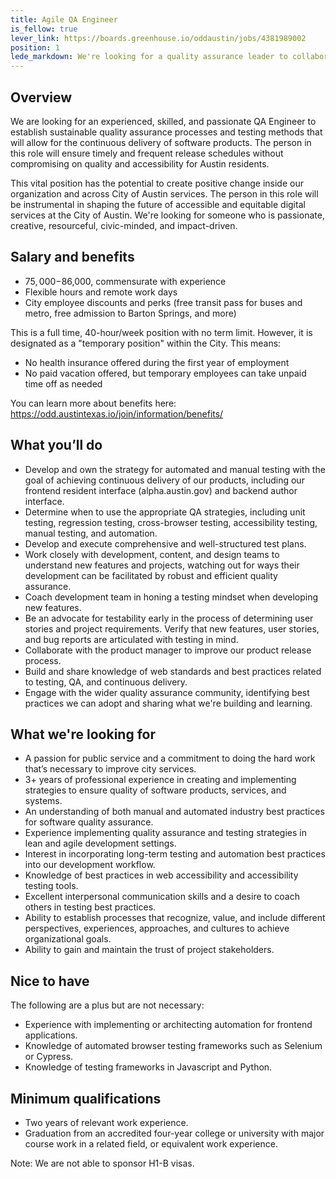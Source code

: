 ```yaml
---
title: Agile QA Engineer
is_fellow: true
lever_link: https://boards.greenhouse.io/oddaustin/jobs/4381989002
position: 1
lede_markdown: We're looking for a quality assurance leader to collaborate with the City of Austin’s Office of Design and Delivery on incorporating effective testing practices into every software development cycle.
---
```


## Overview

We are looking for an experienced, skilled, and passionate QA Engineer to establish sustainable quality assurance processes and testing methods that will allow for the continuous delivery of software products. The person in this role will ensure timely and frequent release schedules without compromising on quality and accessibility for Austin residents.

This vital position has the potential to create positive change inside our organization and across City of Austin services. The person in this role will be instrumental in shaping the future of accessible and equitable digital services at the City of Austin. We're looking for someone who is passionate, creative, resourceful, civic-minded, and impact-driven. 

## Salary and benefits

- $75,000-$86,000, commensurate with experience
- Flexible hours and remote work days
- City employee discounts and perks (free transit pass for buses and metro, free admission to Barton Springs, and more)

This is a full time, 40-hour/week position with no term limit. However, it is designated as a "temporary position" within the City. This means:

- No health insurance offered during the first year of employment
- No paid vacation offered, but temporary employees can take unpaid time off as needed

You can learn more about benefits here:
https://odd.austintexas.io/join/information/benefits/

## What you’ll do
- Develop and own the strategy for automated and manual testing with the goal of achieving continuous delivery of our products, including our frontend resident interface (alpha.austin.gov) and backend author interface.
- Determine when to use the appropriate QA strategies, including unit testing, regression testing, cross-browser testing, accessibility testing, manual testing, and automation.
- Develop and execute comprehensive and well-structured test plans.
- Work closely with development, content, and design teams to understand new features and projects, watching out for ways their development can be facilitated by robust and efficient quality assurance.
- Coach development team in honing a testing mindset when developing new features.
- Be an advocate for testability early in the process of determining user stories and project requirements. Verify that new features, user stories, and bug reports are articulated with testing in mind.
- Collaborate with the product manager to improve our product release process.
- Build and share knowledge of web standards and best practices related to testing, QA, and continuous delivery.
- Engage with the wider quality assurance community, identifying best practices we can adopt and sharing what we're building and learning.

## What we're looking for
- A passion for public service and a commitment to doing the hard work that’s necessary to improve city services.
- 3+ years of professional experience in creating and implementing strategies to ensure quality of software products, services, and systems.
- An understanding of both manual and automated industry best practices for software quality assurance.
- Experience implementing quality assurance and testing strategies in lean and agile development settings.
- Interest in incorporating long-term testing and automation best practices into our development workflow.
- Knowledge of best practices in web accessibility and accessibility testing tools.
- Excellent interpersonal communication skills and a desire to coach others in testing best practices.
- Ability to establish processes that recognize, value, and include different perspectives, experiences, approaches, and cultures to achieve organizational goals.
- Ability to gain and maintain the trust of project stakeholders.

## Nice to have
The following are a plus but are not necessary:
- Experience with implementing or architecting automation for frontend applications.
- Knowledge of automated browser testing frameworks such as Selenium or Cypress.
- Knowledge of testing frameworks in Javascript and Python.

## Minimum qualifications

- Two years of relevant work experience.
- Graduation from an accredited four-year college or university with major course work in a related field, or equivalent work experience.

Note: We are not able to sponsor H1-B visas.


